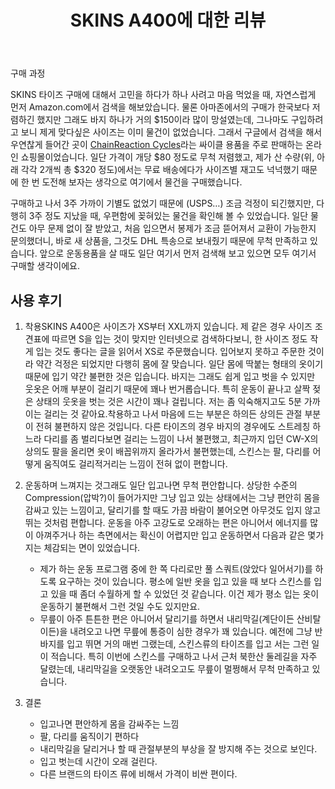 ﻿---
title: SKINS A400에 대한 리뷰
categories:
  - ideas
tags:
  - a400
  - fitness
  - long
  - running
  - skins
  - sleeve
  - tights
  - 달리기
  - 운동
  - 추천
  - 타이즈
pubDate: 2015-02-08
description: 기본 설명을 입력하세요
---

구매 과정  

SKINS 타이즈 구매에 대해서 고민을 하다가 하나 사려고 마음 먹었을 때, 자연스럽게 먼저 Amazon.com에서 검색을 해보았습니다. 물론 아마존에서의 구매가 한국보다 저렴하긴 했지만 그래도 바지 하나가 거의 $150이라 많이 망설였는데, 그나마도 구입하려고 보니 제게 맞다싶은 사이즈는 이미 물건이 없었습니다. 그래서 구글에서 검색을 해서 우연찮게 들어간 곳이 [ChainReaction Cycles](http://www.chainreactioncycles.com/kr/en)라는 싸이클 용품을 주로 판매하는 온라인 쇼핑몰이었습니다. 일단 가격이 개당 $80 정도로 무척 저렴했고, 제가 산 수량(위, 아래 각각 2개씩 총 $320 정도)에서는 무료 배송에다가 사이즈별 재고도 넉넉했기 때문에 한 번 도전해 보자는 생각으로 여기에서 물건을 구매했습니다.

구매하고 나서 3주 가까이 기별도 없었기 때문에 (USPS…) 조금 걱정이 되긴했지만, 다행히 3주 정도 지났을 때, 우편함에 꽂혀있는 물건을 확인해 볼 수 있었습니다. 일단 물건도 아무 문제 없이 잘 받았고, 처음 입으면서 봉제가 조금 뜯어져서 교환이 가능한지 문의했더니, 바로 새 상품을, 그것도 DHL 특송으로 보내줬기 때문에 무척 만족하고 있습니다. 앞으로 운동용품을 살 때도 일단 여기서 먼저 검색해 보고 있으면 모두 여기서 구매할 생각이에요.

## 사용 후기

1. 착용SKINS A400은 사이즈가 XS부터 XXL까지 있습니다. 제 같은 경우 사이즈 조견표에 따르면 S을 입는 것이 맞지만 인터넷으로 검색하다보니, 한 사이즈 정도 작게 입는 것도 좋다는 글을 읽어서 XS로 주문했습니다. 입어보지 못하고 주문한 것이라 약간 걱정은 되었지만 다행히 몸에 잘 맞습니다. 일단 몸에 딱붙는 형태의 옷이기 때문에 입기 약간 불편한 것은 입습니다. 바지는 그래도 쉽게 입고 벗을 수 있지만 웃옷은 어깨 부분이 걸리기 때문에 꽤나 번거롭습니다. 특히 운동이 끝나고 살짝 젖은 상태의 웃옷을 벗는 것은 시간이 꽤나 걸립니다. 저는 좀 익숙해지고도 5분 가까이는 걸리는 것 같아요.착용하고 나서 마음에 드는 부분은 하의든 상의든 관절 부분이 전혀 불편하지 않은 것입니다. 다른 타이즈의 경우 바지의 경우에도 스트레칭 하느라 다리를 좀 벌리다보면 걸리는 느낌이 나서 불편했고, 최근까지 입던 CW-X의 상의도 팔을 올리면 옷이 배꼽위까지 올라가서 불편했는데, 스킨스는 팔, 다리를 어떻게 움직여도 걸리적거리는 느낌이 전혀 없이 편합니다.
    
2. 운동하며 느껴지는 것그래도 일단 입고나면 무척 편안합니다. 상당한 수준의 Compression(압박?)이 들어가지만 그냥 입고 있는 상태에서는 그냥 편안히 몸을 감싸고 있는 느낌이고, 달리기를 할 때도 가끔 바람이 불어오면 아무것도 입지 않고 뛰는 것처럼 편합니다. 운동을 아주 고강도로 오래하는 편은 아니어서 에너지를 많이 아껴주거나 하는 측면에서는 확신이 어렵지만 입고 운동하면서 다음과 같은 몇가지는 체감되는 면이 있었습니다.
    - 제가 하는 운동 프로그램 중에 한 쪽 다리로만 풀 스쿼트(앉았다 일어서기)를 하도록 요구하는 것이 있습니다. 평소에 일반 옷을 입고 있을 때 보다 스킨스를 입고 있을 때 좀더 수월하게 할 수 있었던 것 같습니다. 이건 제가 평소 입는 옷이 운동하기 불편해서 그런 것일 수도 있지만요.
    - 무릎이 아주 튼튼한 편은 아니어서 달리기를 하면서 내리막길(계단이든 산비탈이든)을 내려오고 나면 무릎에 통증이 심한 경우가 꽤 있습니다. 예전에 그냥 반바지를 입고 뛰면 거의 매번 그랬는데, 스킨스류의 타이즈를 입고 서는 그런 일이 적습니다. 특히 이번에 스킨스를 구매하고 나서 근처 북한산 둘레길을 자주 달렸는데, 내리막길을 오랫동안 내려오고도 무릎이 멀쩡해서 무척 만족하고 있습니다.
3. 결론
    - 입고나면 편안하게 몸을 감싸주는 느낌
    - 팔, 다리를 움직이기 편하다
    - 내리막길을 달리거나 할 때 관절부분의 부상을 잘 방지해 주는 것으로 보인다.
    - 입고 벗는데 시간이 오래 걸린다.
    - 다른 브랜드의 타이즈 류에 비해서 가격이 비싼 편이다.


